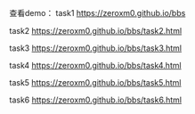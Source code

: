 
查看demo：
task1    https://zeroxm0.github.io/bbs

task2    https://zeroxm0.github.io/bbs/task2.html

task3    https://zeroxm0.github.io/bbs/task3.html

task4    https://zeroxm0.github.io/bbs/task4.html

task5    https://zeroxm0.github.io/bbs/task5.html

task6    https://zeroxm0.github.io/bbs/task6.html
